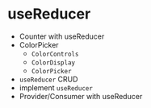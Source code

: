 # useReducer

* Counter with useReducer
* ColorPicker
  * `ColorControls`
  * `ColorDisplay`
  * `ColorPicker`
* `useReducer` CRUD
* implement `useReducer`
* Provider/Consumer with useReducer
